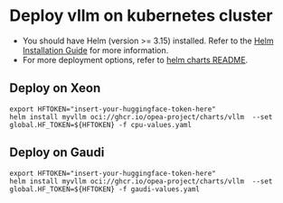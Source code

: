# Deploy vllm on kubernetes cluster

- You should have Helm (version >= 3.15) installed. Refer to the [Helm Installation Guide](https://helm.sh/docs/intro/install/) for more information.
- For more deployment options, refer to [helm charts README](https://github.com/opea-project/GenAIInfra/tree/main/helm-charts#readme).

## Deploy on Xeon

```
export HFTOKEN="insert-your-huggingface-token-here"
helm install myvllm oci://ghcr.io/opea-project/charts/vllm  --set global.HF_TOKEN=${HFTOKEN} -f cpu-values.yaml
```

## Deploy on Gaudi

```
export HFTOKEN="insert-your-huggingface-token-here"
helm install myvllm oci://ghcr.io/opea-project/charts/vllm  --set global.HF_TOKEN=${HFTOKEN} -f gaudi-values.yaml
```
